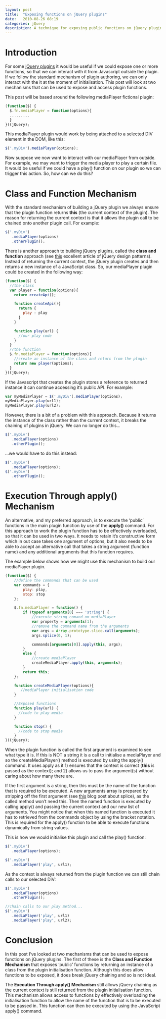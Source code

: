 ```yaml
---
layout: post
title:  "Exposing functions on jQuery plugins"
date:   2010-08-26 08:19
categories: jQuery
description: A technique for exposing public functions on jQuery plugins.
---
```

# Introduction

For some [jQuery plugins](http://docs.jquery.com/Plugins/Authoring) it would be useful if we could expose one or more functions, so that we can interact with it from Javascript outside the plugin. If we follow the standard mechanism of plugin authoring, we can only interact with the it at the moment of initialisation. This post will look at two mechanisms that can be used to expose and access plugin functions.

This post will be based around the following mediaPlayer fictional plugin:

<div class="dp-highlighter"><div class="bar"></div>

```javascript
(function($) {
  $.fn.mediaPlayer = function(options){
  .........
  }
})(jQuery);
```

This mediaPlayer plugin would work by being attached to a selected DIV element in the DOM, like this:

```javascript
$('.myDiv').mediaPlayer(options);
```

Now suppose we now want to interact with our mediaPlayer from outside.  For example, we may want to trigger the media player to play a certain file.  It would be useful if we could have a play() function on our plugin so we can trigger this action.  So, how can we do this?

# Class and Function Mechanism

With the standard mechanism of building a jQuery plugin we always ensure that the plugin function returns **this** (the current context of the plugin).  The reason for returning the current context is that it allows the plugin call to be chained onto another plugin call.  For example:

<div class="dp-highlighter"><div class="bar"></div>

```javascript
$('.myDiv')
   .mediaPlayer(options)
   .otherPlugin();
```

There is another approach to building jQuery plugins, called the **class and function** approach (see [this](http://fuelyourcoding.com/jquery-plugin-design-patterns-part-i/) excellent article of jQuery design patterns).  Instead of returning the current context, the jQuery plugin creates and then returns a new instance of a JavaScript class.  So, our mediaPlayer plugin could be created in the following way:

```javascript
(function($) {
  //the class
  var player = function(options){
    return createApi();    

    function createApi(){
      return {
        play : play
      }
    }

    function play(url) {
      //our play code
    }
  }
  //the function
  $.fn.mediaPlayer = function(options){
    //create an instance of the class and return from the plugin
    return new player(options); 
  }
})(jQuery);
```

If the Javascript that creates the plugin stores a reference to returned instance it can continue accessing it’s public API.  For example: 

<div class="dp-highlighter"><div class="bar"></div>

```javascript
var myMediaPlayer = $('.myDiv').mediaPlayer(options);
myMediaPlayer.play(url1);
myMediaPlayer.play(url2);
```

However, there is a bit of a problem with this approach. Because it returns the instance of the class rather than the current context, it breaks the chaining of plugins in jQuery.  We can no longer do this…

<div class="dp-highlighter"><div class="bar"></div>

```javascript
$('.myDiv')
   .mediaPlayer(options)
   .otherPlugin();
```

…we would have to do this instead:

<div class="dp-highlighter"><div class="bar"></div>

```javascript
$('.myDiv')
   .mediaPlayer(options);
$('.myDiv')
   .otherPlugin();
```

# Execution Through apply() Mechanism

An alternative, and my preferred approach, is to execute the ‘public’ functions in the main plugin function by use of the **apply()** command.  For this approach to work the plugin function has to be effectively overloaded, so that it can be used in two ways.  It needs to retain it’s constructive form which in out case takes one argument of options, but it also needs to be able to accept an alternative call that takes a string argument (function name) and any additional arguments that this function requires.

The example below shows how we might use this mechanism to build our mediaPlayer plugin.

```javascript
(function($) {
    //define the commands that can be used
    var commands = {
        play: play,
        stop: stop
    };

    $.fn.mediaPlayer = function() {
        if (typeof arguments[0] === 'string') {
            //execute string comand on mediaPlayer
            var property = arguments[1];
            //remove the command name from the arguments
            var args = Array.prototype.slice.call(arguments);
            args.splice(0, 1);

            commands[arguments[0]].apply(this, args);
        }
        else {
            //create mediaPlayer
            createMediaPlayer.apply(this, arguments);
        }
        return this;
    };

    function createMediaPlayer(options){
       //mediaPlayer initialisation code
    }

    //Exposed functions 
    function play(url) {
      //code to play media
    }

    function stop() {
      //code to stop media
    }
})(jQuery);
```

When the plugin function is called the first argument is examined to see what type it is.  If this is NOT a string it is a call to initialise a mediaPlayer and so the createMediaPlayer() method is executed by using the apply() command.  It uses apply as it 1) ensures that the context is correct (**this** is passed as the context); and 2) allows us to pass the argument(s) without caring about how many there are.

If the first argument is a string, then this must be the name of the function that is required to be executed.  A new arguments array is prepared by stripping off the first argument (see [this](http://anotherdeveloperblog.co.uk/post/Using-the-arguments-array-like-a-normal-array.aspx) blog post about splice), as the called method won’t need this.  Then the named function is executed by calling apply() and passing the current context and our new list of arguments.  You might notice that when this named function is executed it has to retrieved from the commands object by using the bracket notation.   This is required for the apply() function to be able to execute functions dynamically from string values.

This is how we would initialise this plugin and call the play() function:

<div class="dp-highlighter"><div class="bar"></div>

```javascript
$('.myDiv')
   .mediaPlayer(options);

$('.myDiv')
   .mediaPlayer('play', url1);
```

As the context is always returned from the plugin function we can still chain calls to our selected DIV:

```javascript
$('.myDiv')
   .mediaPlayer(options)
   .otherPlugin();

//chain calls to our play method...
$('.myDiv')
   .mediaPlayer('play', url1)
   .mediaPlayer('play', url2);
```

# Conclusion

In this post I’ve looked at two mechanisms that can be used to expose functions on jQuery plugins.  The first of these is the **Class and Function Mechanism** that exposes ‘public’ functions by returning an instance of a class from the plugin initialisation function.  Although this does allow functions to be exposed, it does break jQuery chaining and so is not ideal.  

The **Execution Through apply() Mechanism** still allows jQuery chaining as the current context is still returned from the plugin initialisation function.  This mechanism allows access to functions by effectively overloading the initialisation function to allow the name of the function that is to be executed to be passed in.  This function can then be executed by using the JavaScript apply() command.